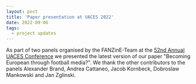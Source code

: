 ```yaml
---
layout: post
title: 'Paper presentation at UACES 2022'
date: 2022-09-06
tags:
  - project updates
---
```


As part of two panels organised by the FANZinE-Team at the [52nd Annual UACES Conference](https://www.uaces.org/lille) we presented the latest version of our paper "Becoming European through football media?". 
We thank the other contributors to the panels Alexander Brand, Andrea Cattaneo, Jacob Kornbeck, Dobroslaw Mankowski and Jan Zglinski.
